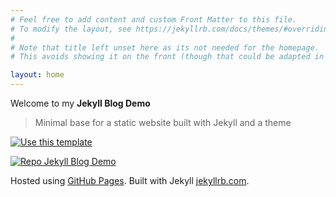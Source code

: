 ```yaml
---
# Feel free to add content and custom Front Matter to this file.
# To modify the layout, see https://jekyllrb.com/docs/themes/#overriding-theme-defaults
#
# Note that title left unset here as its not needed for the homepage.
# This avoids showing it on the front (though that could be adapted in a layout too).

layout: home
---
```


Welcome to my **Jekyll Blog Demo**

> Minimal base for a static website built with Jekyll and a theme

[![Use this template](https://img.shields.io/badge/Use_this_template-2ea44f?style=for-the-badge)](https://github.com/MichaelCurrin/jekyll-blog-demo/generate)

[![Repo Jekyll Blog Demo](https://img.shields.io/badge/Repo-Jekyll_Blog_Demo-blue?logo=github)](https://github.com/MichaelCurrin/jekyll-blog-demo)

Hosted using [GitHub Pages](https://pages.github.com/). Built with Jekyll [jekyllrb.com](https://jekyllrb.com).
